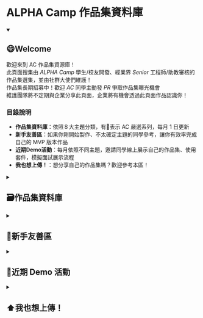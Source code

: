 # ALPHA Camp 作品集資料庫

<details id=0 open>
<summary><h2>😄Welcome</h2></summary>
  
  歡迎來到 AC 作品集資源庫！</br>
  此頁面搜集由 _ALPHA Camp_ 學生/校友開發、經業界 _Senior_ 工程師/助教審核的作品集選集，並由社群大使們維護！</br>
  作品集長期招募中！歡迎 _AC_ 同學主動發 _PR_ 爭取作品集曝光機會</br>
  維護團隊將不定期與企業分享此頁面，企業將有機會透過此頁面作品認識你！
  
  ### 目錄說明
  - **作品集資料庫**：依照８大主題分類，有💎表示 AC 嚴選系列，每月 1 日更新
  - **新手友善區**：如果你剛開始製作、不太確定主題的同學參考，讓你有效率完成自己的 MVP 版本作品
  - **近期Demo活動**：每月依照不同主題，邀請同學線上展示自己的作品集、使用套件，模擬面試展示流程
  - **我也想上傳！**：想分享自己的作品集嗎？歡迎參考本區！
  
</details>

<details id=1>
<summary><h2>🗃️作品集資料庫</h2></summary>
  
  - [**社群平台 / 論壇**](https://www.linkedin.com/in/annwangtaiwan)
  - [**電商平台**](https://www.linkedin.com/in/annwangtaiwan) **(零售/外送/購票/行程)**
  - [**部落格 / CMS (內容管理)**](https://www.linkedin.com/in/annwangtaiwan)
  - [**形象網站 / 官方網站**](https://www.linkedin.com/in/annwangtaiwan)
  - [**影音 / 串流平台**](https://www.linkedin.com/in/annwangtaiwan) **(YouTube, Netflix, KKstream)**
  - [**生活工具類**](https://www.linkedin.com/in/annwangtaiwan)
  - [**遊戲**](https://www.linkedin.com/in/annwangtaiwan)
  - [**其他主題**](https://www.linkedin.com/in/annwangtaiwan)
  - [**新手友善區**](https://www.linkedin.com/in/annwangtaiwan) 🔰
  
</details>

<details id=2>
<summary><h2>🔰新手友善區</h2></summary>
  
  - [想不到主題要做什麼嗎？來點靈感吧！](https://drive.google.com/file/d/1TBWSrtpG51DRBaSOaJ2GkR9mIAomZAnG/view)
  
</details>

<details id=3>
<summary><h2>📆近期 Demo 活動</h2></summary>
  
  - 🔥**6/30 FRI. 19:30-21:00 作品集分享**  
  本次邀請 [Elaine](https://www.linkedin.com/in/annwangtaiwan) 如何用她的[怪獸對打機](https://yhosutun2490.github.io/Simple-Twitter-Natsu/login)作品集進入遊戲鬍子公司，**最後 30 分鐘開放提問。**</br>
  歡迎透過 [Google 表單](https://yhosutun2490.github.io/Simple-Twitter-Natsu/login) 報名！報名 6/15 截止！
  
</details>

<details id=4>
<summary><h2>⬆️我也想上傳！</h2></summary>
  
  - ### 上傳規格
    - 你好
    - 我很好
  
  - ### 上傳流程
    - [步驟圖文版](https://github.com/skills/github-pages/blob/main/README.md?plain=1)
    - [其他資源](https://github.com/skills/github-pages/blob/main/README.md?plain=1)
  
  - ### 審核標準
  
</details>

